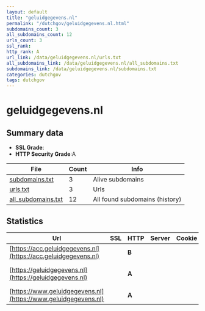 ```yaml
---
layout: default
title: "geluidgegevens.nl"
permalink: "/dutchgov/geluidgegevens.nl.html"
subdomains_count: 3
all_subdomains_count: 12
urls_count: 3
ssl_rank: 
http_rank: A
url_link: /data/geluidgegevens.nl/urls.txt
all_subdomains_link: /data/geluidgegevens.nl/all_subdomains.txt
subdomains_link: /data/geluidgegevens.nl/subdomains.txt
categories: dutchgov
tags: dutchgov
---
```



# geluidgegevens.nl
## Summary data


 - **SSL Grade**:
 - **HTTP Security Grade**:A


| File       | Count | Info |
|------------|-------|------|
|[subdomains.txt](/DutchGovScope/data/geluidgegevens.nl/subdomains.txt)|3|Alive subdomains|
|[urls.txt](/DutchGovScope/data/geluidgegevens.nl/urls.txt)|3|Urls|
|[all_subdomains.txt](/DutchGovScope/data/geluidgegevens.nl/all_subdomains.txt)|12|All found subdomains (history)|


## Statistics


| Url | SSL | HTTP | Server | Cookie | HSTS | CORS | CTO | CSP | XFO | XXP | RP |FP| Tech |Title |
|--------|-------|-------|------|------|------|------|------|------|------|------|------|------|------|------|
|[https://acc.geluidgegevens.nl](https://acc.geluidgegevens.nl)| | **B**|| |:white_check_mark: | | | | | | :white_check_mark: | |HSTS|Rijksoverheid |...|
|[https://geluidgegevens.nl](https://geluidgegevens.nl)| | **A**|| |:white_check_mark: | | |:warning: | :white_check_mark: | :white_check_mark: | :white_check_mark: | ||308 Permanent Re...|
|[https://www.geluidgegevens.nl](https://www.geluidgegevens.nl)| | **A**|| |:white_check_mark: | | |:warning: | :white_check_mark: | :white_check_mark: | :white_check_mark: | |HSTS|Rijksoverheid |...|

